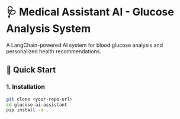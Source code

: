 # 🩺 Medical Assistant AI - Glucose Analysis System

A LangChain-powered AI system for blood glucose analysis and personalized health recommendations.

## 🚀 Quick Start

### 1. Installation

```bash
git clone <your-repo-url>
cd glucose-ai-assistant
pip install -e .
```
